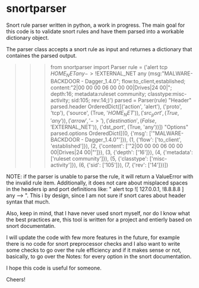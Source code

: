 # snortparser
Snort rule parser written in python, a work in progress. The main goal for this code is to validate snort rules and have them parsed into a workable dictionary object.

The parser class accepts a snort rule as input and returnes a dictionary that containes the parsed output.

>>> from snortparser import Parser
>>> rule = ('alert tcp $HOME_NET any -> !$EXTERNAL_NET any (msg:\"MALWARE-BACKDOOR - Dagger_1.4.0\"; flow:to_client,established; content:\"2|00 00 00 06 00 00 00|Drives|24 00|\"; depth:16; metadata:ruleset community; classtype:misc-activity; sid:105; rev:14;)')
>>> parsed = Parser(rule)
"Header"
>>> parsed.header
OrderedDict([('action', 'alert'), ('proto', 'tcp'), ('source', (True, '$HOME_NET')), ('src_port', (True, 'any')), ('arrow', '->'), ('destination', (False, '$EXTERNAL_NET')), ('dst_port', (True, 'any'))])
"Options"
>>> parsed.options
OrderedDict([(0, {'msg': ['"MALWARE-BACKDOOR - Dagger_1.4.0"']}), (1, {'flow': ['to_client', 'established']}), (2, {'content': ['"2|00 00 00 06 00 00 00|Drives|24 00|"']}), (3, {'depth': ['16']}), (4, {'metadata': ['ruleset community']}), (5, {'classtype': ['misc-activity']}), (6, {'sid': ['105']}), (7, {'rev': ['14']})])

NOTE: if the parser is unable to parse the rule, it will return a ValueError with the invalid rule item. Additionally, it does not care about misplaced spaces in the headers ip and port definitions like: "  alert tcp ![ 127.0.0.1, !8.8.8.8 ]  any --> ". This i by design, since I am not sure if snort cares about header syntax that much.

Also, keep in mind, that I have never used snort myself, nor do I know what the best practices are, this tool is written for a project and entierly based on snort documentatin.

I will update the code with few more features in the future, for example there is no code for snort preprocessor checks and I also want to write some checks to go over the rule efficiency and if it makes sense or not, basically, to go over the Notes: for every option in the snort documentation.

I hope this code is useful for someone.

Cheers!

